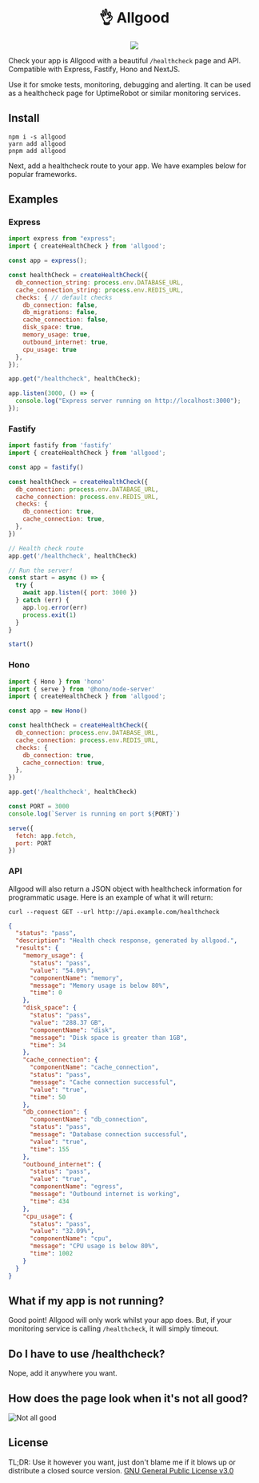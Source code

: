 <center>
  <h1>👌 Allgood</h1>
  <img src="allgood.png" />
</center>

Check your app is Allgood with a beautiful `/healthcheck` page and API.
Compatible with Express, Fastify, Hono and NextJS.

Use it for smoke tests, monitoring, debugging and alerting. It can be used as a healthcheck page for UptimeRobot or similar monitoring services.

## Install
```
npm i -s allgood
yarn add allgood
pnpm add allgood
```

Next, add a healthcheck route to your app. We have examples below for popular frameworks.

## Examples

### Express
```js
import express from "express";
import { createHealthCheck } from 'allgood';

const app = express();

const healthCheck = createHealthCheck({
  db_connection_string: process.env.DATABASE_URL,
  cache_connection_string: process.env.REDIS_URL,
  checks: { // default checks
    db_connection: false,
    db_migrations: false,
    cache_connection: false,
    disk_space: true,
    memory_usage: true,
    outbound_internet: true,
    cpu_usage: true
  },
});

app.get("/healthcheck", healthCheck);

app.listen(3000, () => {
  console.log("Express server running on http://localhost:3000");
});
```

### Fastify
```js
import fastify from 'fastify'
import { createHealthCheck } from 'allgood';

const app = fastify()

const healthCheck = createHealthCheck({
  db_connection: process.env.DATABASE_URL,
  cache_connection: process.env.REDIS_URL,
  checks: {
    db_connection: true,
    cache_connection: true,
  },
})

// Health check route
app.get('/healthcheck', healthCheck)

// Run the server!
const start = async () => {
  try {
    await app.listen({ port: 3000 })
  } catch (err) {
    app.log.error(err)
    process.exit(1)
  }
}

start()
```

### Hono
```js
import { Hono } from 'hono'
import { serve } from '@hono/node-server'
import { createHealthCheck } from 'allgood';

const app = new Hono()

const healthCheck = createHealthCheck({
  db_connection: process.env.DATABASE_URL,
  cache_connection: process.env.REDIS_URL,
  checks: {
    db_connection: true,
    cache_connection: true,
  },
})

app.get('/healthcheck', healthCheck)

const PORT = 3000
console.log(`Server is running on port ${PORT}`)

serve({
  fetch: app.fetch,
  port: PORT
})
```

### API
Allgood will also return a JSON object with healthcheck information for programmatic usage.
Here is an example of what it will return:

`curl --request GET --url http://api.example.com/healthcheck`
```json
{
  "status": "pass",
  "description": "Health check response, generated by allgood.",
  "results": {
    "memory_usage": {
      "status": "pass",
      "value": "54.09%",
      "componentName": "memory",
      "message": "Memory usage is below 80%",
      "time": 0
    },
    "disk_space": {
      "status": "pass",
      "value": "288.37 GB",
      "componentName": "disk",
      "message": "Disk space is greater than 1GB",
      "time": 34
    },
    "cache_connection": {
      "componentName": "cache_connection",
      "status": "pass",
      "message": "Cache connection successful",
      "value": "true",
      "time": 50
    },
    "db_connection": {
      "componentName": "db_connection",
      "status": "pass",
      "message": "Database connection successful",
      "value": "true",
      "time": 155
    },
    "outbound_internet": {
      "status": "pass",
      "value": "true",
      "componentName": "egress",
      "message": "Outbound internet is working",
      "time": 434
    },
    "cpu_usage": {
      "status": "pass",
      "value": "32.09%",
      "componentName": "cpu",
      "message": "CPU usage is below 80%",
      "time": 1002
    }
  }
}
```

## What if my app is not running?
Good point! Allgood will only work whilst your app does. But, if your monitoring service is calling `/healthcheck`, it will simply timeout.

## Do I have to use /healthcheck?
Nope, add it anywhere you want.

## How does the page look when it's not all good?
![Not all good](notgood.png)

## License
TL;DR: Use it however you want, just don't blame me if it blows up or distribute a closed source version.
[GNU General Public License v3.0](https://choosealicense.com/licenses/gpl-3.0/)
